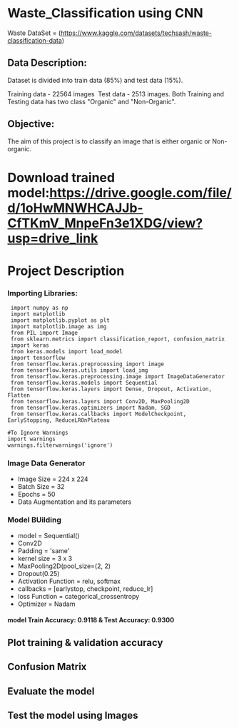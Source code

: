 # Waste_Classification using CNN
Waste DataSet = (https://www.kaggle.com/datasets/techsash/waste-classification-data)

## Data Description:

Dataset is divided into train data (85%) and test data (15%).

Training data - 22564 images  Test data - 2513 images. Both Training and Testing data has two class "Organic" and "Non-Organic".

## Objective:
The aim of this project is to classify an image that is either organic or Non-organic.

# Download trained model:https://drive.google.com/file/d/1oHwMNWHCAJJb-CfTKmV_MnpeFn3e1XDG/view?usp=drive_link


# Project Description
### Importing Libraries:
```
 import numpy as np
 import matplotlib
 import matplotlib.pyplot as plt
 import matplotlib.image as img
 from PIL import Image
 from sklearn.metrics import classification_report, confusion_matrix
 import keras
 from keras.models import load_model
 import tensorflow
 from tensorflow.keras.preprocessing import image
 from tensorflow.keras.utils import load_img
 from tensorflow.keras.preprocessing.image import ImageDataGenerator
 from tensorflow.keras.models import Sequential
 from tensorflow.keras.layers import Dense, Dropout, Activation, Flatten
 from tensorflow.keras.layers import Conv2D, MaxPooling2D
 from tensorflow.keras.optimizers import Nadam, SGD
 from tensorflow.keras.callbacks import ModelCheckpoint, EarlyStopping, ReduceLROnPlateau

#To Ignore Warnings
import warnings
warnings.filterwarnings('ignore')
```

### Image Data Generator
- Image Size = 224 x 224
- Batch Size = 32 
- Epochs = 50
- Data Augmentation and its parameters

### Model BUilding
- model = Sequential()
- Conv2D
- Padding = 'same'
- kernel size = 3 x 3
- MaxPooling2D(pool_size=(2, 2)
- Dropout(0.25)
- Activation Function = relu, softmax
- callbacks = [earlystop, checkpoint, reduce_lr]
- loss Function = categorical_crossentropy
- Optimizer = Nadam
  
#### model Train Accuracy: 0.9118  & Test Accuracy: 0.9300

## Plot training & validation accuracy
## Confusion Matrix

## Evaluate the model
## Test the model using Images


